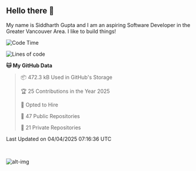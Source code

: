 ## Hello there :wave:

My name is Siddharth Gupta and I am an aspiring Software Developer in the Greater Vancouver Area. I like to build things!

<!-- ![gif](https://github.com/siddg97/siddg97/blob/master/dino.gif) -->

<!--START_SECTION:waka-->
![Code Time](http://img.shields.io/badge/Code%20Time-2%2C056%20hrs%206%20mins-blue)

![Lines of code](https://img.shields.io/badge/From%20Hello%20World%20I%27ve%20Written-15.7%20million%20lines%20of%20code-blue)

**🐱 My GitHub Data** 

> 📦 472.3 kB Used in GitHub's Storage 
 > 
> 🏆 25 Contributions in the Year 2025
 > 
> 💼 Opted to Hire
 > 
> 📜 47 Public Repositories 
 > 
> 🔑 21 Private Repositories 
 > 

 Last Updated on 04/04/2025 07:16:36 UTC
<!--END_SECTION:waka-->

<br>

![alt-img](https://github-readme-stats.vercel.app/api?username=siddg97&count_private=true&theme=nightowl&show_icons=true)

